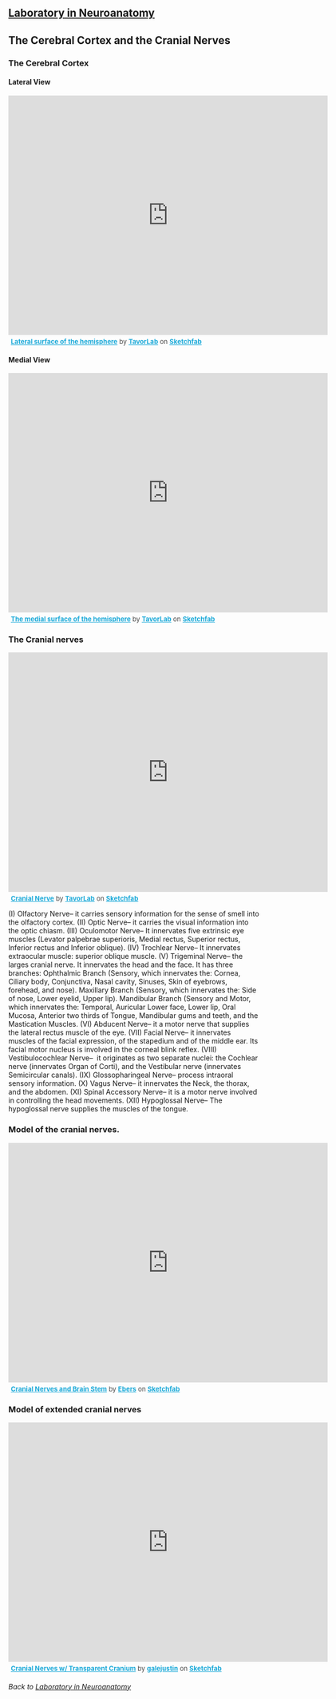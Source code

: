 ## [Laboratory in Neuroanatomy](https://francopestilli.github.io/neuroanatomy-lab/)

## The Cerebral Cortex and the Cranial Nerves

### The Cerebral Cortex
#### Lateral View
<div class="sketchfab-embed-wrapper">
    <iframe title="Lateral surface of the hemisphere" frameborder="0" allowfullscreen mozallowfullscreen="true" webkitallowfullscreen="true" allow="fullscreen; autoplay; vr" xr-spatial-tracking execution-while-out-of-viewport execution-while-not-rendered web-share width="640" height="480" src="https://sketchfab.com/models/c15e42ff590c4f8aa20276dfb5b15bc3/embed">
    </iframe>
   <p style="font-size: 13px; font-weight: normal; margin: 5px; color: #4A4A4A;">
        <a href="https://sketchfab.com/3d-models/lateral-surface-of-the-hemisphere-c15e42ff590c4f8aa20276dfb5b15bc3?utm_medium=embed&utm_campaign=share-popup&utm_content=c15e42ff590c4f8aa20276dfb5b15bc3" target="_blank" style="font-weight: bold; color: #1CAAD9;">Lateral surface of the hemisphere</a>
        by <a href="https://sketchfab.com/IT_Lab?utm_medium=embed&utm_campaign=share-popup&utm_content=c15e42ff590c4f8aa20276dfb5b15bc3" target="_blank" style="font-weight: bold; color: #1CAAD9;">TavorLab</a>
        on <a href="https://sketchfab.com?utm_medium=embed&utm_campaign=share-popup&utm_content=c15e42ff590c4f8aa20276dfb5b15bc3" target="_blank" style="font-weight: bold; color: #1CAAD9;">Sketchfab</a>
    </p>
</div>

#### Medial View
<div class="sketchfab-embed-wrapper">
    <iframe title="The medial surface of the hemisphere" frameborder="0" allowfullscreen mozallowfullscreen="true" webkitallowfullscreen="true" allow="fullscreen; autoplay; vr" xr-spatial-tracking execution-while-out-of-viewport execution-while-not-rendered web-share width="640" height="480" src="https://sketchfab.com/models/8cde3751335a4b08a5d3fc02f9b59465/embed">
    </iframe>
   <p style="font-size: 13px; font-weight: normal; margin: 5px; color: #4A4A4A;">
        <a href="https://sketchfab.com/3d-models/the-medial-surface-of-the-hemisphere-8cde3751335a4b08a5d3fc02f9b59465?utm_medium=embed&utm_campaign=share-popup&utm_content=8cde3751335a4b08a5d3fc02f9b59465" target="_blank" style="font-weight: bold; color: #1CAAD9;">The medial surface of the hemisphere</a>
        by <a href="https://sketchfab.com/IT_Lab?utm_medium=embed&utm_campaign=share-popup&utm_content=8cde3751335a4b08a5d3fc02f9b59465" target="_blank" style="font-weight: bold; color: #1CAAD9;">TavorLab</a>
        on <a href="https://sketchfab.com?utm_medium=embed&utm_campaign=share-popup&utm_content=8cde3751335a4b08a5d3fc02f9b59465" target="_blank" style="font-weight: bold; color: #1CAAD9;">Sketchfab</a>
    </p>
</div>

### The Cranial nerves

<div class="sketchfab-embed-wrapper">
    <iframe title="Cranial Nerve" frameborder="0" allowfullscreen mozallowfullscreen="true" webkitallowfullscreen="true" allow="fullscreen; autoplay; vr" xr-spatial-tracking execution-while-out-of-viewport execution-while-not-rendered web-share width="640" height="480" src="https://sketchfab.com/models/bc588bead4e14d899da6bb246d6fd699/embed">
    </iframe>
   <p style="font-size: 13px; font-weight: normal; margin: 5px; color: #4A4A4A;">
        <a href="https://sketchfab.com/3d-models/cranial-nerve-bc588bead4e14d899da6bb246d6fd699?utm_medium=embed&utm_campaign=share-popup&utm_content=bc588bead4e14d899da6bb246d6fd699" target="_blank" style="font-weight: bold; color: #1CAAD9;">Cranial Nerve</a>
        by <a href="https://sketchfab.com/IT_Lab?utm_medium=embed&utm_campaign=share-popup&utm_content=bc588bead4e14d899da6bb246d6fd699" target="_blank" style="font-weight: bold; color: #1CAAD9;">TavorLab</a>
        on <a href="https://sketchfab.com?utm_medium=embed&utm_campaign=share-popup&utm_content=bc588bead4e14d899da6bb246d6fd699" target="_blank" style="font-weight: bold; color: #1CAAD9;">Sketchfab</a>
    </p>
</div>
  
(I) Olfactory Nerve– it carries sensory information for the sense of smell into the olfactory cortex. (II) Optic Nerve– it carries the visual information into the optic chiasm. (III) Oculomotor Nerve– It innervates five extrinsic eye muscles (Levator palpebrae superioris, Medial rectus, Superior rectus, Inferior rectus and Inferior oblique). (IV) Trochlear Nerve– It innervates extraocular muscle: superior oblique muscle. (V) Trigeminal Nerve– the larges cranial nerve. It innervates the head and the face. It has three branches: Ophthalmic Branch (Sensory, which innervates the: Cornea, Ciliary body, Conjunctiva, Nasal cavity, Sinuses, Skin of eyebrows, forehead, and nose). Maxillary Branch (Sensory, which innervates the: Side of nose, Lower eyelid, Upper lip). Mandibular Branch (Sensory and Motor, which innervates the: Temporal, Auricular Lower face, Lower lip, Oral Mucosa, Anterior two thirds of Tongue, Mandibular gums and teeth, and the Mastication Muscles. (VI) Abducent Nerve– it a motor nerve that supplies the lateral rectus muscle of the eye. (VII) Facial Nerve– it innervates muscles of the facial expression, of the stapedium and of the middle ear. Its facial motor nucleus is involved in the corneal blink reflex. (VIII) Vestibulocochlear Nerve–  it originates as two separate nuclei: the Cochlear nerve (innervates Organ of Corti), and the Vestibular nerve (innervates Semicircular canals). (IX) Glossopharingeal Nerve– process intraoral sensory information. (X) Vagus Nerve– it innervates the Neck, the thorax, and the abdomen. (XI) Spinal Accessory Nerve– it is a motor nerve involved in controlling the head movements. (XII) Hypoglossal Nerve– The hypoglossal nerve supplies the muscles of the tongue.  

### Model of the cranial nerves.

  <div class="sketchfab-embed-wrapper">
    <iframe title="Cranial Nerves and Brain Stem" frameborder="0" allowfullscreen mozallowfullscreen="true" webkitallowfullscreen="true" allow="fullscreen; autoplay; vr" xr-spatial-tracking execution-while-out-of-viewport execution-while-not-rendered web-share width="640" height="480" src="https://sketchfab.com/models/2792c4a8600b4984960c5caf949feb4d/embed">
    </iframe>
   <p style="font-size: 13px; font-weight: normal; margin: 5px; color: #4A4A4A;">
        <a href="https://sketchfab.com/3d-models/cranial-nerves-and-brain-stem-2792c4a8600b4984960c5caf949feb4d?utm_medium=embed&utm_campaign=share-popup&utm_content=2792c4a8600b4984960c5caf949feb4d" target="_blank" style="font-weight: bold; color: #1CAAD9;">Cranial Nerves and Brain Stem</a>
        by <a href="https://sketchfab.com/Ebers?utm_medium=embed&utm_campaign=share-popup&utm_content=2792c4a8600b4984960c5caf949feb4d" target="_blank" style="font-weight: bold; color: #1CAAD9;">Ebers</a>
        on <a href="https://sketchfab.com?utm_medium=embed&utm_campaign=share-popup&utm_content=2792c4a8600b4984960c5caf949feb4d" target="_blank" style="font-weight: bold; color: #1CAAD9;">Sketchfab</a>
    </p>
</div>

### Model of extended cranial nerves

<div class="sketchfab-embed-wrapper">
    <iframe title="Cranial Nerves w/ Transparent Cranium" frameborder="0" allowfullscreen mozallowfullscreen="true" webkitallowfullscreen="true" allow="fullscreen; autoplay; vr" xr-spatial-tracking execution-while-out-of-viewport execution-while-not-rendered web-share width="640" height="480" src="https://sketchfab.com/models/6aed95a8ce0a4bedacc24db834625ffd/embed">
    </iframe>
   <p style="font-size: 13px; font-weight: normal; margin: 5px; color: #4A4A4A;">
        <a href="https://sketchfab.com/3d-models/cranial-nerves-w-transparent-cranium-6aed95a8ce0a4bedacc24db834625ffd?utm_medium=embed&utm_campaign=share-popup&utm_content=6aed95a8ce0a4bedacc24db834625ffd" target="_blank" style="font-weight: bold; color: #1CAAD9;">Cranial Nerves w/ Transparent Cranium</a>
        by <a href="https://sketchfab.com/galejustin?utm_medium=embed&utm_campaign=share-popup&utm_content=6aed95a8ce0a4bedacc24db834625ffd" target="_blank" style="font-weight: bold; color: #1CAAD9;">galejustin</a>
        on <a href="https://sketchfab.com?utm_medium=embed&utm_campaign=share-popup&utm_content=6aed95a8ce0a4bedacc24db834625ffd" target="_blank" style="font-weight: bold; color: #1CAAD9;">Sketchfab</a>
    </p>
</div>


###### Back to [Laboratory in Neuroanatomy](https://francopestilli.github.io/neuroanatomy-lab/)
